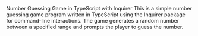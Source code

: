 Number Guessing Game in TypeScript with Inquirer
This is a simple number guessing game program written in TypeScript using the Inquirer package for command-line interactions. The game generates a random number between a specified range and prompts the player to guess the number.
